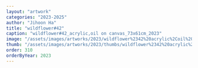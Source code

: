 ```yaml
---
layout: "artwork"
categories: "2023-2025"
author: "Jihoon Ha"
title: "wildflower#42"
caption: "wildflower#42_acrylic,oil on canvas_73x61cm_2023"
image: "/assets/images/artworks/2023/wildflower%2342%20acrylic%2Coil%20on%20canvas%2073x61cm%202023.jpg"
thumb: "/assets/images/artworks/2023/thumbs/wildflower%2342%20acrylic%2Coil%20on%20canvas%2073x61cm%202023.jpg"
order: 310
orderByYear: 2023
---
```

